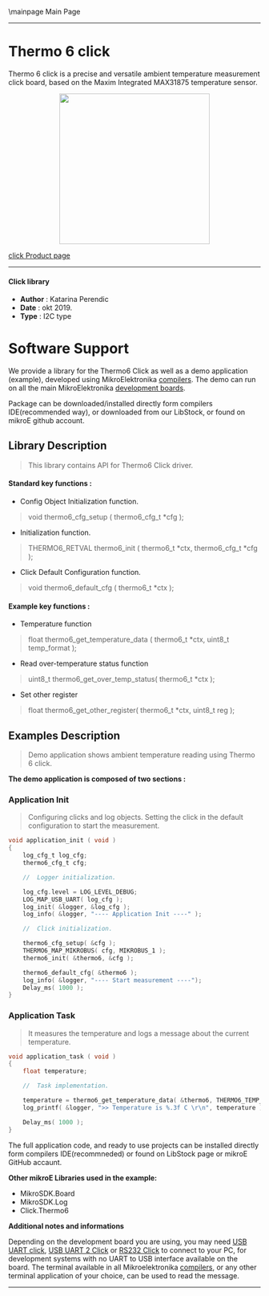 \mainpage Main Page
 
 

---
# Thermo 6 click

Thermo 6 click is a precise and versatile ambient temperature measurement click board, based on the Maxim Integrated MAX31875 temperature sensor.

<p align="center">
  <img src="https://download.mikroe.com/images/click_for_ide/thermo6_click.png" height=300px>
</p>

[click Product page](https://www.mikroe.com/thermo-6-click)

---

#### Click library 

- **Author**        : Katarina Perendic
- **Date**          : okt 2019.
- **Type**          : I2C type


# Software Support

We provide a library for the Thermo6 Click 
as well as a demo application (example), developed using MikroElektronika 
[compilers](https://shop.mikroe.com/compilers). 
The demo can run on all the main MikroElektronika [development boards](https://shop.mikroe.com/development-boards).

Package can be downloaded/installed directly form compilers IDE(recommended way), or downloaded from our LibStock, or found on mikroE github account. 

## Library Description

> This library contains API for Thermo6 Click driver.

#### Standard key functions :

- Config Object Initialization function.
> void thermo6_cfg_setup ( thermo6_cfg_t *cfg ); 
 
- Initialization function.
> THERMO6_RETVAL thermo6_init ( thermo6_t *ctx, thermo6_cfg_t *cfg );

- Click Default Configuration function.
> void thermo6_default_cfg ( thermo6_t *ctx );


#### Example key functions :

- Temperature function
> float thermo6_get_temperature_data ( thermo6_t *ctx, uint8_t temp_format );
 
- Read over-temperature status function
> uint8_t thermo6_get_over_temp_status( thermo6_t *ctx );

- Set other register
> float thermo6_get_other_register( thermo6_t *ctx, uint8_t reg );

## Examples Description

> Demo application shows ambient temperature reading using Thermo 6 click.

**The demo application is composed of two sections :**

### Application Init 

> Configuring clicks and log objects.
> Setting the click in the default configuration to start the measurement.

```c
void application_init ( void )
{
    log_cfg_t log_cfg;
    thermo6_cfg_t cfg;

    //  Logger initialization.

    log_cfg.level = LOG_LEVEL_DEBUG;
    LOG_MAP_USB_UART( log_cfg );
    log_init( &logger, &log_cfg );
    log_info( &logger, "---- Application Init ----" );

    //  Click initialization.

    thermo6_cfg_setup( &cfg );
    THERMO6_MAP_MIKROBUS( cfg, MIKROBUS_1 );
    thermo6_init( &thermo6, &cfg );

    thermo6_default_cfg( &thermo6 );
    log_info( &logger, "---- Start measurement ----");
    Delay_ms( 1000 );
}
```

### Application Task

> It measures the temperature and logs a message about the current temperature.

```c
void application_task ( void )
{
    float temperature;

    //  Task implementation.

    temperature = thermo6_get_temperature_data( &thermo6, THERMO6_TEMP_FORMAT_CELSIUS );
    log_printf( &logger, ">> Temperature is %.3f C \r\n", temperature );

    Delay_ms( 1000 );
}
```

The full application code, and ready to use projects can be  installed directly form compilers IDE(recommneded) or found on LibStock page or mikroE GitHub accaunt.

**Other mikroE Libraries used in the example:** 

- MikroSDK.Board
- MikroSDK.Log
- Click.Thermo6

**Additional notes and informations**

Depending on the development board you are using, you may need 
[USB UART click](https://shop.mikroe.com/usb-uart-click), 
[USB UART 2 Click](https://shop.mikroe.com/usb-uart-2-click) or 
[RS232 Click](https://shop.mikroe.com/rs232-click) to connect to your PC, for 
development systems with no UART to USB interface available on the board. The 
terminal available in all Mikroelektronika 
[compilers](https://shop.mikroe.com/compilers), or any other terminal application 
of your choice, can be used to read the message.



---
